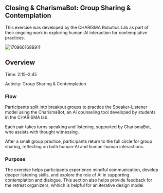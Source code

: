 ## Closing & CharismaBot: Group Sharing & Contemplation

This exercise was developed by the CHARISMA Robotics Lab as part of their ongoing work in exploring human-AI interaction for contemplative practices.

![1709661689911](https://github.com/user-attachments/assets/53d0ed14-12d4-44ed-9a9f-034504ec0ad8)


## Overview

Time: 2:15–2:45

Activity: Group Sharing & Contemplation

### Flow

Participants split into breakout groups to practice the Speaker-Listener model using the CharismaBot, an AI counseling tool developed by students in the CHARISMA lab.

Each pair takes turns speaking and listening, supported by CharismaBot, who assists with thought witnessing.

After a small group practice, participants return to the full circle for group sharing, reflecting on both human-AI and human-human interactions.

### Purpose
The exercise helps participants experience mindful communication, develop deeper listening skills, and explore the role of AI in supporting contemplation and dialogue. This section also helps provide feedback for the retreat organizers, whhich is helpful for an iterative design model.